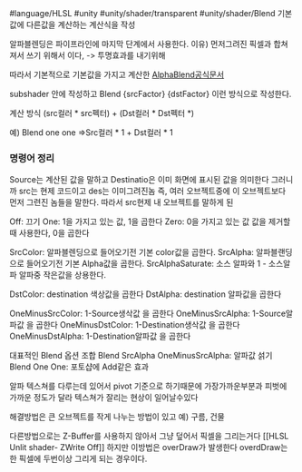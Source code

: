 #language/HLSL  #unity  #unity/shader/transparent #unity/shader/Blend 
기본값에 다른값을 계산하는 계산식을 작성

알파블렌딩은 파이프라인에 마지막 단계에서 사용한다.
이유) 먼저그려진 픽셀과 합쳐져서 쓰기 위해서 이다, -> 투명효과를 내기위해

따라서 기본적으로 기본값을 가지고 계산한
[AlphaBlend공식문서](https://docs.unity3d.com/Manual/SL-Blend.html)

subshader 안에 작성하고
Blend {srcFactor} {dstFactor}
이런 방식으로 작성한다.

계산 방식
(src컬러 * src펙터) + (Dst컬러 * Dst펙터 *)

예) Blend one one
 =>Src컬러 * 1 + Dst컬러 * 1

### 명령어 정리
Source는 계산된 값을 말하고 Destinatio은 이미 화면에 표시된 값을 의미한다
그러니까 src는 현제 코드이고 des는 이미그려진놈
즉, 여러 오브젝트중에 이 오브젝트보다 먼저 그련진 놈들을 말한다.
따라서 src현제 내 오브젝트를 말하게 된

Off: 끄기
One: 1을 가지고 있는 값, 1을 곱한다
Zero: 0을 가지고 있는 값 값을 제거할때 사용한다, 0을 곱한다

SrcColor: 알파블렌딩으로 들어오기전 기본 color값을 곱한다.
SrcAlpha: 알파블랜딩으로 들어오기전 기본 Alpha값을 곱한다.
SrcAlphaSaturate: 소스 알파와 1 -  소스알파 알파중 작은값을 상용한다.

DstColor: destination 색상값을 곱한다
DstAlpha: destination 알파값을 곱한다

OneMinusSrcColor: 1-Source생삭값 을 곱한다
OneMinusSrcAlpha: 1-Source알파값 을 곱한다
OneMinusDstColor: 1-Destination생삭값 을 곱한다
OneMinusDstAlpha: 1-Destination알파값 을 곱한다

대표적인 Blend 옵션 조합
Blend SrcAlpha OneMinusSrcAlpha: 알파값 섥기
Blend One One: 포토샵에 Add같은 효과



알파 텍스쳐를 다루는데 있어서 pivot 기준으로 하기때문에 가장가까운부분과 피벗에 가까운 정도가 달라 텍스쳐가 잘리는 현상이  일어날수있다

해결방법은 큰 오브젝트를 작게 나누는 방법이 있고 예) 구름, 건물

다른방법으로는 Z-Buffer를 사용하지 않아서 그냥 덮어서 픽셀을 그리는거다
[[HLSL Unlit shader- ZWrite Off]]
하지만 이방법은 overDraw가 발생한다 
overdDraw는 한 픽셀에 두번이상 그리게 되는 경우이다.